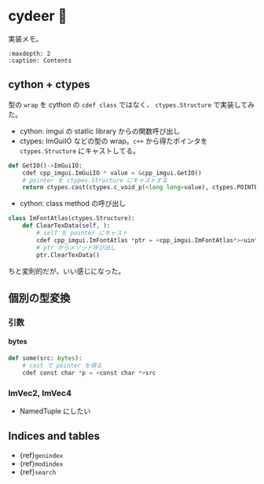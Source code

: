 # cydeer 🦌

実装メモ。

```{toctree}
:maxdepth: 2
:caption: Contents
```

## cython + ctypes

型の `wrap` を cython の `cdef class` ではなく、 `ctypes.Structure` で実装してみた。

* cython: imgui の statlic library からの関数呼び出し
* ctypes: ImGuiIO などの型の wrap。`c++` から得たポインタを `ctypes.Structure` にキャストしてる。

```python
def GetIO()->ImGuiIO:
    cdef cpp_imgui.ImGuiIO * value = &cpp_imgui.GetIO()
    # pointer を ctypes.Structure にキャストする
    return ctypes.cast(ctypes.c_void_p(<long long>value), ctypes.POINTER(ImGuiIO))[0]
```

* cython: class method の呼び出し

```python
class ImFontAtlas(ctypes.Structure):
    def ClearTexData(self, ):
        # self を pointer にキャスト  
        cdef cpp_imgui.ImFontAtlas *ptr = <cpp_imgui.ImFontAtlas*><uintptr_t>ctypes.addressof(self)
        # ptr からメソッド呼び出し
        ptr.ClearTexData()
```

ちと変則的だが、いい感じになった。

## 個別の型変換

### 引数

#### bytes

```python
def some(src: bytes):
    # cast で pointer を得る
    cdef const char *p = <const char *>src
```

### ImVec2, ImVec4

* NamedTuple にしたい

## Indices and tables

-   {ref}`genindex`
-   {ref}`modindex`
-   {ref}`search`
